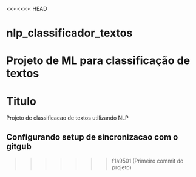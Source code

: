 <<<<<<< HEAD
# nlp_classificador_textos
Projeto de ML para classificação de textos
=======
# Titulo
Projeto de classificacao de textos utilizando NLP


## Configurando setup de sincronizacao com o gitgub

>>>>>>> f1a9501 (Primeiro commit do projeto)
